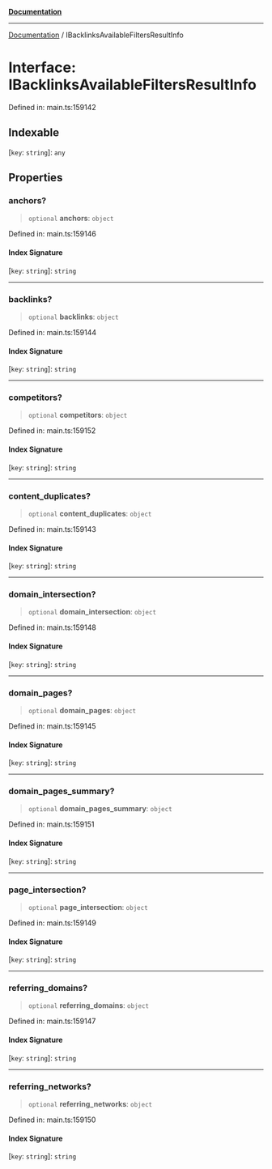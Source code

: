 [**Documentation**](../README.md)

***

[Documentation](../README.md) / IBacklinksAvailableFiltersResultInfo

# Interface: IBacklinksAvailableFiltersResultInfo

Defined in: main.ts:159142

## Indexable

\[`key`: `string`\]: `any`

## Properties

### anchors?

> `optional` **anchors**: `object`

Defined in: main.ts:159146

#### Index Signature

\[`key`: `string`\]: `string`

***

### backlinks?

> `optional` **backlinks**: `object`

Defined in: main.ts:159144

#### Index Signature

\[`key`: `string`\]: `string`

***

### competitors?

> `optional` **competitors**: `object`

Defined in: main.ts:159152

#### Index Signature

\[`key`: `string`\]: `string`

***

### content\_duplicates?

> `optional` **content\_duplicates**: `object`

Defined in: main.ts:159143

#### Index Signature

\[`key`: `string`\]: `string`

***

### domain\_intersection?

> `optional` **domain\_intersection**: `object`

Defined in: main.ts:159148

#### Index Signature

\[`key`: `string`\]: `string`

***

### domain\_pages?

> `optional` **domain\_pages**: `object`

Defined in: main.ts:159145

#### Index Signature

\[`key`: `string`\]: `string`

***

### domain\_pages\_summary?

> `optional` **domain\_pages\_summary**: `object`

Defined in: main.ts:159151

#### Index Signature

\[`key`: `string`\]: `string`

***

### page\_intersection?

> `optional` **page\_intersection**: `object`

Defined in: main.ts:159149

#### Index Signature

\[`key`: `string`\]: `string`

***

### referring\_domains?

> `optional` **referring\_domains**: `object`

Defined in: main.ts:159147

#### Index Signature

\[`key`: `string`\]: `string`

***

### referring\_networks?

> `optional` **referring\_networks**: `object`

Defined in: main.ts:159150

#### Index Signature

\[`key`: `string`\]: `string`
